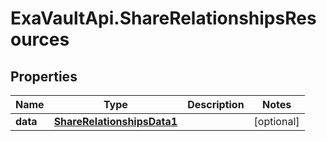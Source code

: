 # ExaVaultApi.ShareRelationshipsResources

## Properties
Name | Type | Description | Notes
------------ | ------------- | ------------- | -------------
**data** | [**ShareRelationshipsData1**](ShareRelationshipsData1.md) |  | [optional] 
